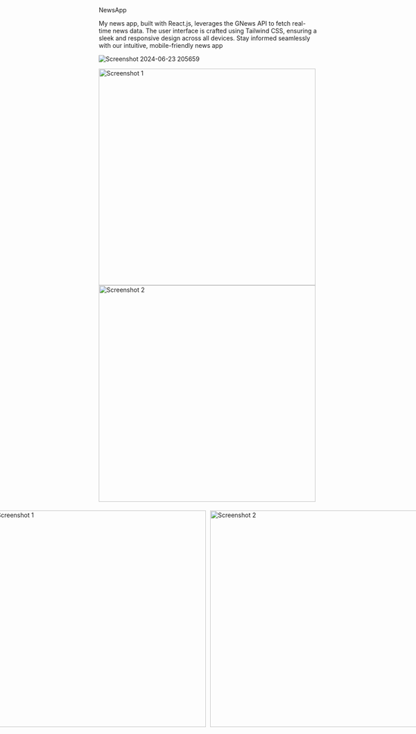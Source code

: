 NewsApp

My news app, built with React.js, leverages the GNews API to fetch real-time news data. The user interface is crafted using Tailwind CSS, ensuring a sleek and responsive design across all devices. Stay informed seamlessly with our intuitive, mobile-friendly news app

![Screenshot 2024-06-23 205659](https://github.com/AnujTiwari-Student/NewsApp/assets/58434371/88929f83-05c6-48e7-ba4a-587f617486b6)
<div>
    <img src="https://github.com/AnujTiwari-Student/NewsApp/assets/58434371/48d2868e-e5df-4be4-afd0-3df3e4a91871" alt="Screenshot 1" style="height: 500px; width: auto;">
</div>
<div>
    <img src="https://github.com/AnujTiwari-Student/NewsApp/assets/58434371/0be61029-1345-4c5b-a459-fa72c8d6bec9" alt="Screenshot 2" style="height: 500px; width: auto;">
</div>
<div style="display: flex; justify-content: center; gap: 10px; margin-top: 20px;">
    <div>
        <img src="https://github.com/AnujTiwari-Student/NewsApp/assets/58434371/48d2868e-e5df-4be4-afd0-3df3e4a91871.png?raw=true" alt="Screenshot 1" style="height: 500px; width: auto;">
    </div>
    <div>
        <img src="https://github.com/AnujTiwari-Student/NewsApp/assets/58434371/0be61029-1345-4c5b-a459-fa72c8d6bec9.png?raw=true" alt="Screenshot 2" style="height: 500px; width: auto;">
    </div>
</div>




